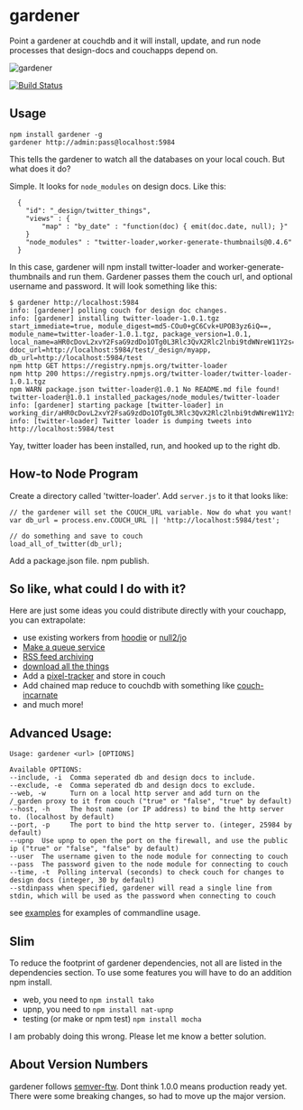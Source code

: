 gardener
========

Point a gardener at couchdb and it will install, update, and run node processes that design-docs and couchapps depend on.

![gardener](http://openclipart.org/people/johnny_automatic/johnny_automatic_a_pixie_waters.svg)

[![Build Status](https://secure.travis-ci.org/garden20/gardener.png)](http://travis-ci.org/garden20/gardener)


Usage
------

    npm install gardener -g
    gardener http://admin:pass@localhost:5984

This tells the gardener to watch all the databases on your local couch. But what does it do?


Simple. It looks for ```node_modules``` on design docs. Like this:

```
  {
    "id": "_design/twitter_things",
    "views" : {
        "map" : "by_date" : "function(doc) { emit(doc.date, null); }"
    }
    "node_modules" : "twitter-loader,worker-generate-thumbnails@0.4.6"
  }

```

In this case, gardener will npm install twitter-loader and worker-generate-thumbnails and run them. Gardener passes them the couch url, and optional username and password. It will look something like this:

```
$ gardener http://localhost:5984
info: [gardener] polling couch for design doc changes.
info: [gardener] installing twitter-loader-1.0.1.tgz start_immediate=true, module_digest=md5-COu0+gC6Cvk+UPOB3yz6iQ==, module_name=twitter-loader-1.0.1.tgz, package_version=1.0.1, local_name=aHR0cDovL2xvY2FsaG9zdDo1OTg0L3Rlc3QvX2Rlc2lnbi9tdWNreW11Y2s=, ddoc_url=http://localhost:5984/test/_design/myapp, db_url=http://localhost:5984/test
npm http GET https://registry.npmjs.org/twitter-loader
npm http 200 https://registry.npmjs.org/twitter-loader/twitter-loader-1.0.1.tgz
npm WARN package.json twitter-loader@1.0.1 No README.md file found!
twitter-loader@1.0.1 installed_packages/node_modules/twitter-loader
info: [gardener] starting package [twitter-loader] in working_dir/aHR0cDovL2xvY2FsaG9zdDo1OTg0L3Rlc3QvX2Rlc2lnbi9tdWNreW11Y2s=
info: [twitter-loader] Twitter loader is dumping tweets into http://localhost:5984/test

```
Yay, twitter loader has been installed, run, and hooked up to the right db.


How-to Node Program
-------------------

Create a directory called 'twitter-loader'. Add `server.js` to it that looks like:

```
// the gardener will set the COUCH_URL variable. Now do what you want!
var db_url = process.env.COUCH_URL || 'http://localhost:5984/test';

// do something and save to couch
load_all_of_twitter(db_url);

```

Add a package.json file. npm publish.




So like, what could I do with it?
-------------------------------

Here are just some ideas you could distribute directly with your couchapp, you can extrapolate:

 - use existing workers from [hoodie](https://github.com/hoodiehq) or [null2/jo](https://github.com/null2/couchdb-worker)
 - [Make a queue service](https://github.com/iriscouch/cqs)
 - [RSS feed archiving](https://github.com/maxogden/couchpubtato)
 - [download all the things](https://github.com/maxogden/download-all-the-things)
 - Add a [pixel-tracker](https://github.com/tblobaum/pixel-tracker) and store in couch
 - Add chained map reduce to couchdb with something like [couch-incarnate](https://github.com/afters/couch-incarnate)
 - and much more!




Advanced Usage:
---------------
```
Usage: gardener <url> [OPTIONS]

Available OPTIONS:
--include, -i  Comma seperated db and design docs to include.
--exclude, -e  Comma seperated db and design docs to exclude.
--web, -w	   Turn on a local http server and add turn on the /_garden proxy to it from couch ("true" or "false", "true" by default)
--host, -h	   The host name (or IP address) to bind the http server to. (localhost by default)
--port, -p	   The port to bind the http server to. (integer, 25984 by default)
--upnp	Use upnp to open the port on the firewall, and use the public ip ("true" or "false", "false" by default)
--user	The username given to the node module for connecting to couch
--pass  The password given to the node module for connecting to couch
--time, -t	Polling interval (seconds) to check couch for changes to design docs (integer, 30 by default)
--stdinpass when specified, gardener will read a single line from stdin, which will be used as the password when connecting to couch

```

see [examples](./examples.md) for examples of commandline usage.


Slim
----

To reduce the footprint of gardener dependencies, not all are listed in the dependencies section. To use some features you will have to do an addition npm install.

  - web, you need to ```npm install tako```
  - upnp, you need to ```npm install nat-upnp```
  - testing (or make or npm test) ```npm install mocha```

I am probably doing this wrong. Please let me know a better solution.



About Version Numbers
----------------------

gardener follows [semver-ftw](http://semver-ftw.org/). Dont think 1.0.0 means production ready yet. There were some breaking changes, so had to move up the major version.




